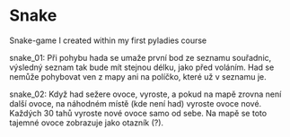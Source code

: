 # Snake
Snake-game I created within my first pyladies course

snake_01: Při pohybu hada se umaže první bod ze seznamu souřadnic, výsledný seznam tak bude mít stejnou délku, jako před voláním. Had se nemůže pohybovat ven z mapy ani
na políčko, které už v seznamu je.

snake_02: Když had sežere ovoce, vyroste, a pokud na mapě zrovna není další ovoce, na náhodném místě (kde není had) vyroste ovoce nové. Každých 30 tahů vyroste nové ovoce samo od sebe. Na mapě se toto tajemné ovoce zobrazuje jako otazník (?).

